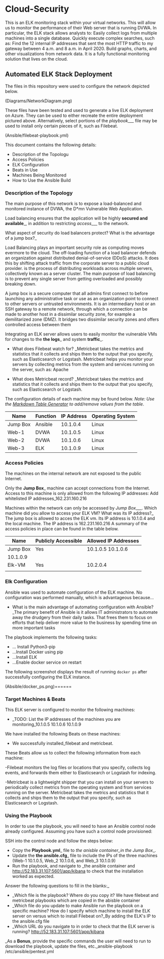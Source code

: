 # Cloud-Security

This is an ELK monitoring stack within your virtual networks. This will allow us to monitor the performance of their Web server that is running DVWA. In particular, the ELK stack allows analysts to: Easily collect logs from multiple machines into a single database. Quickly execute complex searches, such as: Find the 12 internal IP addresses that sent the most HTTP traffic to my gateway between 4 a.m. and 8 a.m. in April 2020. Build graphs, charts, and other visualizations from network data. It is a fully functional monitoring solution that lives on the cloud.

## Automated ELK Stack Deployment

The files in this repository were used to configure the network depicted below.

(Diagrams/NetworkDiagram.png)


These files have been tested and used to generate a live ELK deployment on Azure. They can be used to either recreate the entire deployment pictured above. Alternatively, select portions of the _playbook____ file may be used to install only certain pieces of it, such as Filebeat.

(Ansible/filebeat-playbook.yml)

This document contains the following details:

- Description of the Topologu
- Access Policies
- ELK Configuration
- Beats in Use
- Machines Being Monitored
- How to Use the Ansible Build


### Description of the Topology

The main purpose of this network is to expose a load-balanced and monitored instance of DVWA, the D*mn Vulnerable Web Application.

Load balancing ensures that the application will be highly __secured and available___, in addition to restricting _access____ to the network.

What aspect of security do load balancers protect? What is the advantage of a jump box?_

Load Balancing plays an important security role as computing moves evermore to the cloud. The off-loading function of a load balancer defends an organization against distributed denial-of-service (DDoS) attacks. It does this by shifting attack traffic from the corporate server to a public cloud provider. is the process of distributing workloads across multiple servers, collectively known as a server cluster. The main purpose of load balancing is to prevent any single server from getting overloaded and possibly breaking down.

A jump box is a secure computer that all admins first connect to before launching any administrative task or use as an organization point to connect to other servers or untrusted environments. It is an intermediary host or an SSH gateway to a remote network, through which a connection can be made to another host in a dissimilar security zone, for example a demilitarized zone (DMZ). It bridges two dissimilar security zones and offers controlled access between them

Integrating an ELK server allows users to easily monitor the vulnerable VMs for changes to the __the logs___ and system __traffic___.

- What does Filebeat watch for?
_Metricbeat takes the metrics and statistics that it collects and ships them to the output that you specify, such as Elasticsearch or Logstash. Metricbeat helps you monitor your servers by collecting metrics from the system and services running on the server, such as: Apache


- What does Metricbeat record?
_Metricbeat takes the metrics and statistics that it collects and ships them to the output that you specify, such as Elasticsearch or Logstash.

The configuration details of each machine may be found below.
_Note: Use the [Markdown Table Generator](http://www.tablesgenerator.com/markdown_tables) to add/remove values from the table_.

| Name     | Function | IP Address | Operating System |
|----------|----------|------------|------------------|
| Jump Box | Ansible  | 10.1.0.4   | Linux            |
| Web-1    | DVWA     | 10.1.0.5   | Linux            |
| Web-2    | DVWA     | 10.1.0.6   | Linux            |
| Web-3    | ELK      | 10.1.0.9   | Linux            |

### Access Policies

The machines on the internal network are not exposed to the public Internet. 

Only the __Jump Box___ machine can accept connections from the Internet. Access to this machine is only allowed from the following IP addresses:
Add whitelisted IP addresses_162.231.160.216

Machines within the network can only be accessed by _Jump Box____.
Which machine did you allow to access your ELK VM? What was its IP address?_
The jump box is allowed to acces the ELK vm. Its IP address is 10.1.0.4 and the local machine. The IP address is 162.231.160.216
A summary of the access policies in place can be found in the table below.

| Name     | Publicly Accessible | Allowed IP Addresses |
|----------|---------------------|----------------------|
| Jump Box | Yes                 | 10.1.0.5 10.1.0.6
                                      10.1.0.9          |
|  Elk-VM  | Yes                 | 10.2.0.4             |
|          |                     |                      |

### Elk Configuration

Ansible was used to automate configuration of the ELK machine. No configuration was performed manually, which is advantageous because...
- What is the main advantage of automating configuration with Ansible?
_The primary benefit of Ansible is it allows IT administrators to automate away the drudgery from their daily tasks. That frees them to focus on efforts that help deliver more value to the business by spending time on more important tasks

The playbook implements the following tasks:

- ... Install Python3-pip
- ...Install Docker using pip
- ...Install ELK
- ...Enable docker service on restart

The following screenshot displays the result of running `docker ps` after successfully configuring the ELK instance.

(Absible/docker_ps.png)======

### Target Machines & Beats

This ELK server is configured to monitor the following machines:
- _TODO: List the IP addresses of the machines you are monitoring_10.1.0.5 10.1.0.6 10.1.0.9

We have installed the following Beats on these machines:
- We successfully installed_filebeat and metricbeat.

These Beats allow us to collect the following information from each machine:


-Filebeat monitors the log files or locations that you specify, collects log events, and forwards them either to Elasticsearch or Logstash for indexing.

-Metricbeat is a lightweight shipper that you can install on your servers to periodically collect metrics from the operating system and from services running on the server. Metricbeat takes the metrics and statistics that it collects and ships them to the output that you specify, such as Elasticsearch or Logstash.

### Using the Playbook
In order to use the playbook, you will need to have an Ansible control node already configured. Assuming you have such a control node provisioned: 

SSH into the control node and follow the steps below:
- Copy the __Playbook.yml___ file to _the anisble container_in the Jump Box__.
- Update the __the ansible.cfg___ file to include the IPs of the three machines (Web-1 10.1.0.5, Web_2 10.1.0.6, and Web_3 10.1.0.9)
- Run the playbook, and navigate to _the ansible container and http://52.183.31.107:5601/app/kibana to check that the installation worked as expected.

 Answer the following questions to fill in the blanks:_
- _Which file is the playbook? Where do you copy it?
We have filebeat and metricbeat playbooks which are copied in the abisble container
- _Which file do you update to make Ansible run the playbook on a specific machine? How do I specify which machine to install the ELK server on versus which to install Filebeat on?_By adding the ELK's IP to the ansible.cfg file
- _Which URL do you navigate to in order to check that the ELK server is running?
http://52.183.31.107:5601/app/kibana

_As a **Bonus**, provide the specific commands the user will need to run to download the playbook, update the files, etc._ansible-playbook /etc/ansible/pentest.yml
